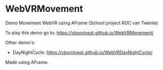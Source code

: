 # WebVRMovement
Demo Movement WebVR using AFrame (School project ROC van Twente)

To play this demo go to: https://yborolvest.github.io/WebVRMovement/

Other demo's:
- DayNightCycle: https://yborolvest.github.io/WebVRDayNightCycle/


Made using AFrame.
